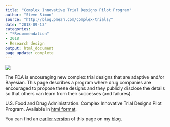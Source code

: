 ```yaml
---
title: "Complex Innovative Trial Designs Pilot Program"
author: "Steve Simon"
source: "http://blog.pmean.com/complex-trials/"
date: "2018-09-13"
categories:
- "*Recommendation"
- 2018
- Research design
output: html_document
page_update: complete
---
```


![](http://www.pmean.com/new-images/18/complex-trials01.png)

<!---More--->

The FDA is encouraging new complex trial designs that are adaptive and/or Bayesian. This page describes a program where drug companies are encouraged to propose these designs and they publicly disclose the details so that others can learn from their successes (and failures).

U.S. Food and Drug Administration. Complex Innovative Trial Designs Pilot Program. Available in [html format][fda1].

You can find an [earlier version][sim1] of this page on my [blog][sim2].

[sim1]: http://blog.pmean.com/complex-trials/
[sim2]: http://blog.pmean.com

[fda1]: https://www.fda.gov/Drugs/DevelopmentApprovalProcess/DevelopmentResources/ucm617212.htm


